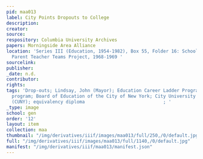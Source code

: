 ```yaml
---
pid: maa013
label: City Points Dropouts to College
description:
creator:
source:
respository: Columbia University Archives
papers: Morningside Area Alliance
location: 'Series III (Education, 1954-1982), Box 55, Folder 16: School District 5:
  Parent Teacher Teams Project, 1968-1969 '
sourcelink:
publisher:
_date: n.d.
contributor:
rights:
tags: 'Drop-outs; Lindsay, John (Mayor); Education Career Ladder Program; anti-poverty
  program; Board of Education of the City of New York; City University of New York
  (CUNY); equivalency diploma                             ; '
_type: image
school: gen
order: '12'
layout: item
collection: maa
thumbnail: "/img/derivatives/iiif/images/maa013/full/250,/0/default.jpg"
full: "/img/derivatives/iiif/images/maa013/full/1140,/0/default.jpg"
manifest: "/img/derivatives/iiif/maa013/manifest.json"
---
```

